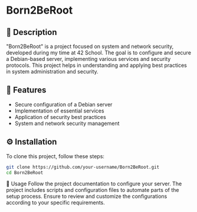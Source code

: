 # Born2BeRoot

## 📜 Description
"Born2BeRoot" is a project focused on system and network security, developed during my time at 42 School. The goal is to configure and secure a Debian-based server, implementing various services and security protocols. This project helps in understanding and applying best practices in system administration and security.

## 🌟 Features
- Secure configuration of a Debian server
- Implementation of essential services
- Application of security best practices
- System and network security management

## ⚙️ Installation

To clone this project, follow these steps:

```bash
git clone https://github.com/your-username/Born2BeRoot.git
cd Born2BeRoot
```
🚀 Usage
Follow the project documentation to configure your server. The project includes scripts and configuration files to automate parts of the setup process. Ensure to review and customize the configurations according to your specific requirements.
